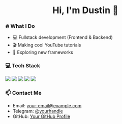 <h1 align="center">Hi, I'm Dustin 👋</h1>

### 🔥 What I Do
- 💻 Fullstack development (Frontend & Backend)
- 🎬 Making cool YouTube tutorials
- 🌟 Exploring new frameworks

### 💻 Tech Stack
<p align="left">
  <img src="https://img.shields.io/badge/HTML5-E34F26?style=flat&logo=html5&logoColor=white"/>
  <img src="https://img.shields.io/badge/CSS3-1572B6?style=flat&logo=css3&logoColor=white"/>
  <img src="https://img.shields.io/badge/JavaScript-F7DF1E?style=flat&logo=javascript&logoColor=black"/>
  <img src="https://img.shields.io/badge/React-61DAFB?style=flat&logo=react&logoColor=black"/>
  <img src="https://img.shields.io/badge/TailwindCSS-38B2AC?style=flat&logo=tailwind-css&logoColor=white"/>
</p>

### 📫 Contact Me
- Email: your-email@example.com
- Telegram: [@yourhandle](https://t.me/yourhandle)
- GitHub: [Your GitHub Profile](https://github.com/yourusername)
